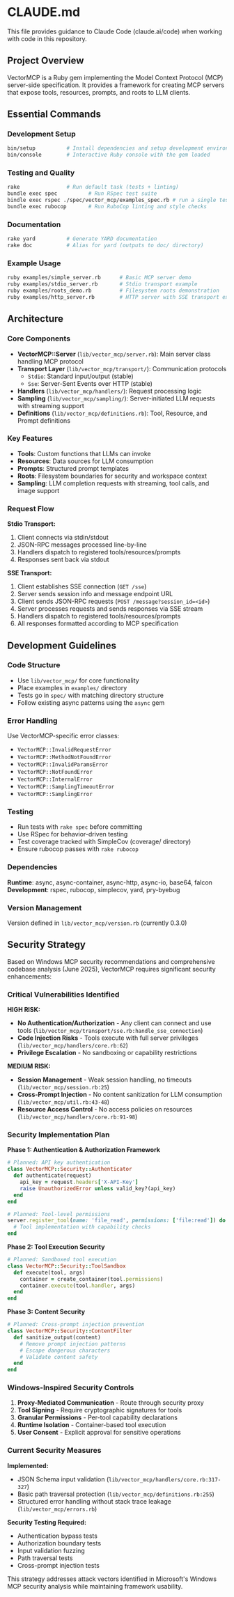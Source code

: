 # CLAUDE.md

This file provides guidance to Claude Code (claude.ai/code) when working with code in this repository.

## Project Overview

VectorMCP is a Ruby gem implementing the Model Context Protocol (MCP) server-side specification. It provides a framework for creating MCP servers that expose tools, resources, prompts, and roots to LLM clients.

## Essential Commands

### Development Setup

```bash
bin/setup          # Install dependencies and setup development environment
bin/console        # Interactive Ruby console with the gem loaded
```

### Testing and Quality

```bash
rake               # Run default task (tests + linting)
bundle exec spec          # Run RSpec test suite
bindle exec rspec ./spec/vector_mcp/examples_spec.rb # run a single test file
bundle exec rubocop       # Run RuboCop linting and style checks
```

### Documentation

```bash
rake yard          # Generate YARD documentation
rake doc           # Alias for yard (outputs to doc/ directory)
```

### Example Usage

```bash
ruby examples/simple_server.rb      # Basic MCP server demo
ruby examples/stdio_server.rb       # Stdio transport example
ruby examples/roots_demo.rb         # Filesystem roots demonstration
ruby examples/http_server.rb        # HTTP server with SSE transport example
```

## Architecture

### Core Components

- **VectorMCP::Server** (`lib/vector_mcp/server.rb`): Main server class handling MCP protocol
- **Transport Layer** (`lib/vector_mcp/transport/`): Communication protocols
  - `Stdio`: Standard input/output (stable)
  - `Sse`: Server-Sent Events over HTTP (stable)
- **Handlers** (`lib/vector_mcp/handlers/`): Request processing logic
- **Sampling** (`lib/vector_mcp/sampling/`): Server-initiated LLM requests with streaming support
- **Definitions** (`lib/vector_mcp/definitions.rb`): Tool, Resource, and Prompt definitions

### Key Features

- **Tools**: Custom functions that LLMs can invoke
- **Resources**: Data sources for LLM consumption
- **Prompts**: Structured prompt templates
- **Roots**: Filesystem boundaries for security and workspace context
- **Sampling**: LLM completion requests with streaming, tool calls, and image support

### Request Flow

**Stdio Transport:**
1. Client connects via stdin/stdout
2. JSON-RPC messages processed line-by-line
3. Handlers dispatch to registered tools/resources/prompts
4. Responses sent back via stdout

**SSE Transport:**
1. Client establishes SSE connection (`GET /sse`)
2. Server sends session info and message endpoint URL
3. Client sends JSON-RPC requests (`POST /message?session_id=<id>`)
4. Server processes requests and sends responses via SSE stream
5. Handlers dispatch to registered tools/resources/prompts
6. All responses formatted according to MCP specification

## Development Guidelines

### Code Structure

- Use `lib/vector_mcp/` for core functionality
- Place examples in `examples/` directory
- Tests go in `spec/` with matching directory structure
- Follow existing async patterns using the `async` gem

### Error Handling

Use VectorMCP-specific error classes:

- `VectorMCP::InvalidRequestError`
- `VectorMCP::MethodNotFoundError`
- `VectorMCP::InvalidParamsError`
- `VectorMCP::NotFoundError`
- `VectorMCP::InternalError`
- `VectorMCP::SamplingTimeoutError`
- `VectorMCP::SamplingError`

### Testing

- Run tests with `rake spec` before committing
- Use RSpec for behavior-driven testing
- Test coverage tracked with SimpleCov (coverage/ directory)
- Ensure rubocop passes with `rake rubocop`

### Dependencies

**Runtime**: async, async-container, async-http, async-io, base64, falcon
**Development**: rspec, rubocop, simplecov, yard, pry-byebug

### Version Management

Version defined in `lib/vector_mcp/version.rb` (currently 0.3.0)

## Security Strategy

Based on Windows MCP security recommendations and comprehensive codebase analysis (June 2025), VectorMCP requires significant security enhancements:

### Critical Vulnerabilities Identified

**HIGH RISK:**
- **No Authentication/Authorization** - Any client can connect and use tools (`lib/vector_mcp/transport/sse.rb:handle_sse_connection`)
- **Code Injection Risks** - Tools execute with full server privileges (`lib/vector_mcp/handlers/core.rb:62`)
- **Privilege Escalation** - No sandboxing or capability restrictions

**MEDIUM RISK:**
- **Session Management** - Weak session handling, no timeouts (`lib/vector_mcp/session.rb:25`)
- **Cross-Prompt Injection** - No content sanitization for LLM consumption (`lib/vector_mcp/util.rb:43-48`)
- **Resource Access Control** - No access policies on resources (`lib/vector_mcp/handlers/core.rb:91-98`)

### Security Implementation Plan

**Phase 1: Authentication & Authorization Framework**
```ruby
# Planned: API key authentication
class VectorMCP::Security::Authenticator
  def authenticate(request)
    api_key = request.headers['X-API-Key']
    raise UnauthorizedError unless valid_key?(api_key)
  end
end

# Planned: Tool-level permissions
server.register_tool(name: 'file_read', permissions: ['file:read']) do |args|
  # Tool implementation with capability checks
end
```

**Phase 2: Tool Execution Security**
```ruby
# Planned: Sandboxed tool execution
class VectorMCP::Security::ToolSandbox
  def execute(tool, args)
    container = create_container(tool.permissions)
    container.execute(tool.handler, args)
  end
end
```

**Phase 3: Content Security**
```ruby
# Planned: Cross-prompt injection prevention
class VectorMCP::Security::ContentFilter
  def sanitize_output(content)
    # Remove prompt injection patterns
    # Escape dangerous characters
    # Validate content safety
  end
end
```

### Windows-Inspired Security Controls

1. **Proxy-Mediated Communication** - Route through security proxy
2. **Tool Signing** - Require cryptographic signatures for tools
3. **Granular Permissions** - Per-tool capability declarations
4. **Runtime Isolation** - Container-based tool execution
5. **User Consent** - Explicit approval for sensitive operations

### Current Security Measures

**Implemented:**
- JSON Schema input validation (`lib/vector_mcp/handlers/core.rb:317-327`)
- Basic path traversal protection (`lib/vector_mcp/definitions.rb:255`)
- Structured error handling without stack trace leakage (`lib/vector_mcp/errors.rb`)

**Security Testing Required:**
- Authentication bypass tests
- Authorization boundary tests
- Input validation fuzzing
- Path traversal tests
- Cross-prompt injection tests

This strategy addresses attack vectors identified in Microsoft's Windows MCP security analysis while maintaining framework usability.
